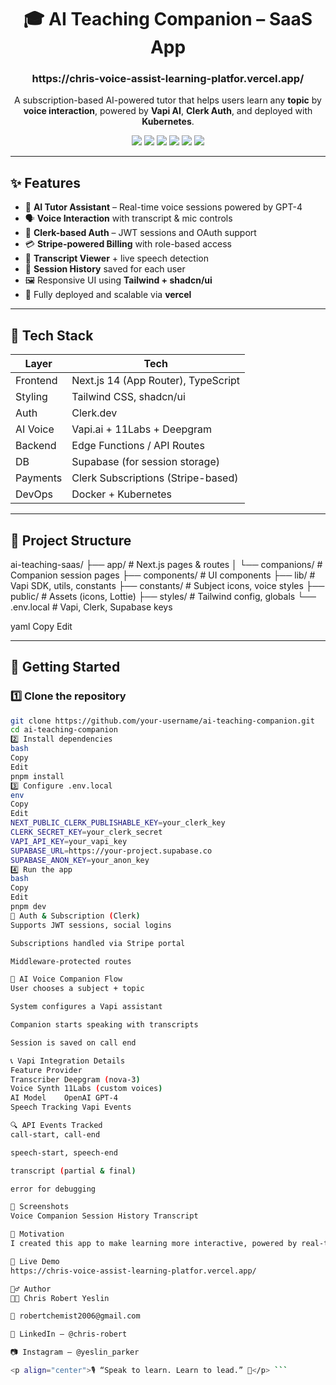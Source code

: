 <h1 align="center">🎓 AI Teaching Companion – SaaS App</h1>
<h3 align="center">https://chris-voice-assist-learning-platfor.vercel.app/</h3>
<p align="center">
  A subscription-based AI-powered tutor that helps users learn any <strong>topic</strong> by <strong>voice interaction</strong>, powered by <strong>Vapi AI</strong>, <strong>Clerk Auth</strong>, and deployed with <strong>Kubernetes</strong>.
</p>

<p align="center">
  <img src="https://img.shields.io/badge/Frontend-Next.js-blueviolet?style=for-the-badge&logo=next.js" />
  <img src="https://img.shields.io/badge/Styling-TailwindCSS-38bdf8?style=for-the-badge&logo=tailwind-css" />
  <img src="https://img.shields.io/badge/Auth-Clerk-orange?style=for-the-badge&logo=clerk" />
  <img src="https://img.shields.io/badge/Voice-Vapi.ai-green?style=for-the-badge" />
  <img src="https://img.shields.io/badge/Deployment-vercel-blue?style=for-the-badge&logo=vercel" />
  <img src="https://img.shields.io/badge/Testing-sentry-blue?style=for-the-badge&logo=sentry" />
</p>

---

## ✨ Features

- 🧠 **AI Tutor Assistant** – Real-time voice sessions powered by GPT-4
- 🗣️ **Voice Interaction** with transcript & mic controls
- 🔐 **Clerk-based Auth** – JWT sessions and OAuth support
- 💳 **Stripe-powered Billing** with role-based access
- 📄 **Transcript Viewer** + live speech detection
- 💾 **Session History** saved for each user
- 🖼️ Responsive UI using **Tailwind + shadcn/ui**
- 🚀 Fully deployed and scalable via **vercel**

---

## 🧱 Tech Stack

| Layer      | Tech                                     |
|------------|------------------------------------------|
| Frontend   | Next.js 14 (App Router), TypeScript       |
| Styling    | Tailwind CSS, shadcn/ui                  |
| Auth       | Clerk.dev                                |
| AI Voice   | Vapi.ai + 11Labs + Deepgram              |
| Backend    | Edge Functions / API Routes              |
| DB         | Supabase (for session storage)           |
| Payments   | Clerk Subscriptions (Stripe-based)       |
| DevOps     | Docker + Kubernetes                      |

---

## 📂 Project Structure

ai-teaching-saas/
├── app/ # Next.js pages & routes
│ └── companions/ # Companion session pages
├── components/ # UI components
├── lib/ # Vapi SDK, utils, constants
├── constants/ # Subject icons, voice styles
├── public/ # Assets (icons, Lottie)
├── styles/ # Tailwind config, globals
└── .env.local # Vapi, Clerk, Supabase keys

yaml
Copy
Edit

---

## 🚀 Getting Started

### 1️⃣ Clone the repository
```bash
git clone https://github.com/your-username/ai-teaching-companion.git
cd ai-teaching-companion
2️⃣ Install dependencies
bash
Copy
Edit
pnpm install
3️⃣ Configure .env.local
env
Copy
Edit
NEXT_PUBLIC_CLERK_PUBLISHABLE_KEY=your_clerk_key
CLERK_SECRET_KEY=your_clerk_secret
VAPI_API_KEY=your_vapi_key
SUPABASE_URL=https://your-project.supabase.co
SUPABASE_ANON_KEY=your_anon_key
4️⃣ Run the app
bash
Copy
Edit
pnpm dev
🔐 Auth & Subscription (Clerk)
Supports JWT sessions, social logins

Subscriptions handled via Stripe portal

Middleware-protected routes

🧠 AI Voice Companion Flow
User chooses a subject + topic

System configures a Vapi assistant

Companion starts speaking with transcripts

Session is saved on call end

📞 Vapi Integration Details
Feature	Provider
Transcriber	Deepgram (nova-3)
Voice Synth	11Labs (custom voices)
AI Model	OpenAI GPT-4
Speech Tracking	Vapi Events

🔍 API Events Tracked
call-start, call-end

speech-start, speech-end

transcript (partial & final)

error for debugging

📸 Screenshots
Voice Companion	Session History	Transcript

🧠 Motivation
I created this app to make learning more interactive, powered by real-time AI conversation — not just text. Voice guidance improves retention and makes education accessible.

🔗 Live Demo
https://chris-voice-assist-learning-platfor.vercel.app/

🙋‍♂️ Author
👨‍💻 Chris Robert Yeslin

📧 robertchemist2006@gmail.com

💼 LinkedIn – @chris-robert

📷 Instagram – @yeslin_parker

<p align="center">🎙️ “Speak to learn. Learn to lead.” 🚀</p> ```
